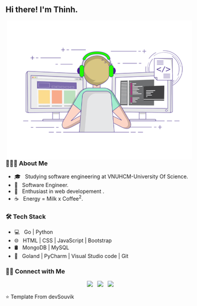 <h2> Hi there! I'm Thinh.</h2>
<img align="right" alt="GIF" src="https://raw.githubusercontent.com/devSouvik/devSouvik/master/gif3.gif" width="500"/>

<h3> 👨🏻‍💻 About Me </h3>

- 🎓 &nbsp; Studying software engineering at VNUHCM-University Of Science.
- 💼 &nbsp; Software Engineer.
- 🌱 &nbsp; Enthusiast in web developement .
- ☕ &nbsp; Energy = Milk x Coffee<sup>2</sup>. 

<h3>🛠 Tech Stack</h3>

- 💻 &nbsp; Go | Python  
- 🌐 &nbsp; HTML | CSS | JavaScript | Bootstrap 
- 🛢 &nbsp; MongoDB | MySQL
- 🔧 &nbsp; Goland | PyCharm | Visual Studio code | Git

<h3> 🤝🏻 Connect with Me </h3>

<p align="center">
&nbsp; <a href="https://www.linkedin.com/in/thinhlu123/" target="_blank" rel="noopener noreferrer"><img src="https://img.icons8.com/plasticine/100/000000/linkedin.png" width="50" /></a>
&nbsp; <a href="https://www.facebook.com/thinhlu123" target="_blank" rel="noopener noreferrer"><img src="https://img.icons8.com/plasticine/100/000000/facebook.png" width="50" /></a>
&nbsp; <a href="mailto:thinhlu123@gmail.com" target="_blank" rel="noopener noreferrer"><img src="https://img.icons8.com/plasticine/100/000000/gmail.png"  width="50" /></a>
</p>

⭐️ Template From devSouvik
